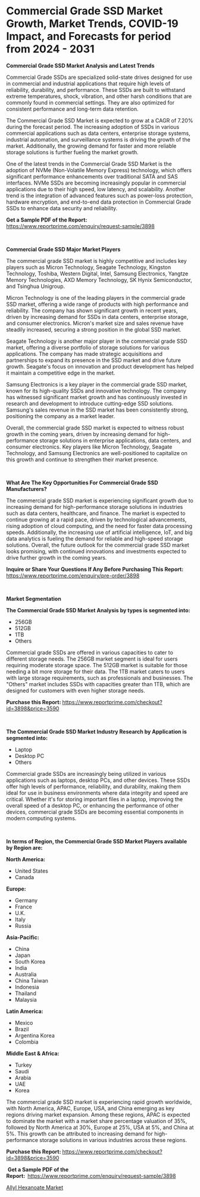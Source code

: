 <p><h1>Commercial Grade SSD Market Growth, Market Trends, COVID-19 Impact, and Forecasts for period from 2024 - 2031</h1></p><p><strong>Commercial Grade SSD Market Analysis and Latest Trends</strong></p>
<p><p>Commercial Grade SSDs are specialized solid-state drives designed for use in commercial and industrial applications that require high levels of reliability, durability, and performance. These SSDs are built to withstand extreme temperatures, shock, vibration, and other harsh conditions that are commonly found in commercial settings. They are also optimized for consistent performance and long-term data retention.</p><p>The Commercial Grade SSD Market is expected to grow at a CAGR of 7.20% during the forecast period. The increasing adoption of SSDs in various commercial applications such as data centers, enterprise storage systems, industrial automation, and surveillance systems is driving the growth of the market. Additionally, the growing demand for faster and more reliable storage solutions is further fueling the market growth.</p><p>One of the latest trends in the Commercial Grade SSD Market is the adoption of NVMe (Non-Volatile Memory Express) technology, which offers significant performance enhancements over traditional SATA and SAS interfaces. NVMe SSDs are becoming increasingly popular in commercial applications due to their high speed, low latency, and scalability. Another trend is the integration of advanced features such as power-loss protection, hardware encryption, and end-to-end data protection in Commercial Grade SSDs to enhance data security and reliability.</p></p>
<p><strong>Get a Sample PDF of the Report:&nbsp;</strong> <a href="https://www.reportprime.com/enquiry/request-sample/3898">https://www.reportprime.com/enquiry/request-sample/3898</a></p>
<p>&nbsp;</p>
<p><strong>Commercial Grade SSD Major Market Players</strong></p>
<p><p>The commercial grade SSD market is highly competitive and includes key players such as Micron Technology, Seagate Technology, Kingston Technology, Toshiba, Western Digital, Intel, Samsung Electronics, Yangtze Memory Technologies, AXD Memory Technology, SK Hynix Semiconductor, and Tsinghua Unigroup.</p><p>Micron Technology is one of the leading players in the commercial grade SSD market, offering a wide range of products with high performance and reliability. The company has shown significant growth in recent years, driven by increasing demand for SSDs in data centers, enterprise storage, and consumer electronics. Micron's market size and sales revenue have steadily increased, securing a strong position in the global SSD market.</p><p>Seagate Technology is another major player in the commercial grade SSD market, offering a diverse portfolio of storage solutions for various applications. The company has made strategic acquisitions and partnerships to expand its presence in the SSD market and drive future growth. Seagate's focus on innovation and product development has helped it maintain a competitive edge in the market.</p><p>Samsung Electronics is a key player in the commercial grade SSD market, known for its high-quality SSDs and innovative technology. The company has witnessed significant market growth and has continuously invested in research and development to introduce cutting-edge SSD solutions. Samsung's sales revenue in the SSD market has been consistently strong, positioning the company as a market leader.</p><p>Overall, the commercial grade SSD market is expected to witness robust growth in the coming years, driven by increasing demand for high-performance storage solutions in enterprise applications, data centers, and consumer electronics. Key players like Micron Technology, Seagate Technology, and Samsung Electronics are well-positioned to capitalize on this growth and continue to strengthen their market presence.</p></p>
<p>&nbsp;</p>
<p><strong>What Are The Key Opportunities For Commercial Grade SSD Manufacturers?</strong></p>
<p><p>The commercial grade SSD market is experiencing significant growth due to increasing demand for high-performance storage solutions in industries such as data centers, healthcare, and finance. The market is expected to continue growing at a rapid pace, driven by technological advancements, rising adoption of cloud computing, and the need for faster data processing speeds. Additionally, the increasing use of artificial intelligence, IoT, and big data analytics is fueling the demand for reliable and high-speed storage solutions. Overall, the future outlook for the commercial grade SSD market looks promising, with continued innovations and investments expected to drive further growth in the coming years.</p></p>
<p><strong>Inquire or Share Your Questions If Any Before Purchasing This Report:</strong> <a href="https://www.reportprime.com/enquiry/pre-order/3898">https://www.reportprime.com/enquiry/pre-order/3898</a></p>
<p>&nbsp;</p>
<p><strong>Market Segmentation</strong></p>
<p><strong>The Commercial Grade SSD Market Analysis by types is segmented into:</strong></p>
<p><ul><li>256GB</li><li>512GB</li><li>1TB</li><li>Others</li></ul></p>
<p><p>Commercial grade SSDs are offered in various capacities to cater to different storage needs. The 256GB market segment is ideal for users requiring moderate storage space. The 512GB market is suitable for those needing a bit more storage for their data. The 1TB market caters to users with large storage requirements, such as professionals and businesses. The "Others" market includes SSDs with capacities greater than 1TB, which are designed for customers with even higher storage needs.</p></p>
<p><strong>Purchase this Report:&nbsp;</strong><a href="https://www.reportprime.com/checkout?id=3898&price=3590">https://www.reportprime.com/checkout?id=3898&price=3590</a></p>
<p>&nbsp;</p>
<p><strong>The Commercial Grade SSD Market Industry Research by Application is segmented into:</strong></p>
<p><ul><li>Laptop</li><li>Desktop PC</li><li>Others</li></ul></p>
<p><p>Commercial grade SSDs are increasingly being utilized in various applications such as laptops, desktop PCs, and other devices. These SSDs offer high levels of performance, reliability, and durability, making them ideal for use in business environments where data integrity and speed are critical. Whether it's for storing important files in a laptop, improving the overall speed of a desktop PC, or enhancing the performance of other devices, commercial grade SSDs are becoming essential components in modern computing systems.</p></p>
<p>&nbsp;</p>
<p><strong>In terms of Region, the Commercial Grade SSD Market Players available by Region are:</strong></p>
<p>
    <p> <strong> North America: </strong>
        <ul>
            <li>United States</li>
            <li>Canada</li>
        </ul>
        </p> 
    <p> <strong> Europe: </strong>
        <ul>
            <li>Germany</li>
            <li>France</li>
            <li>U.K.</li>
            <li>Italy</li>
            <li>Russia</li>
        </ul>
        </p> 
    <p> <strong> Asia-Pacific: </strong>
        <ul>
            <li>China</li>
            <li>Japan</li>
            <li>South Korea</li>
            <li>India</li>
            <li>Australia</li>
            <li>China Taiwan</li>
            <li>Indonesia</li>
            <li>Thailand</li>
            <li>Malaysia</li>
        </ul>
        </p> 
    <p> <strong> Latin America: </strong>
        <ul>
            <li>Mexico</li>
            <li>Brazil</li>
            <li>Argentina Korea</li>
            <li>Colombia</li>
        </ul>
        </p> 
    <p> <strong> Middle East & Africa: </strong>
        <ul>
            <li>Turkey</li>
            <li>Saudi</li>
            <li>Arabia</li>
            <li>UAE</li>
            <li>Korea</li>
        </ul>
    </p>
    </p>
<p><p>The commercial grade SSD market is experiencing rapid growth worldwide, with North America, APAC, Europe, USA, and China emerging as key regions driving market expansion. Among these regions, APAC is expected to dominate the market with a market share percentage valuation of 35%, followed by North America at 30%, Europe at 25%, USA at 5%, and China at 5%. This growth can be attributed to increasing demand for high-performance storage solutions in various industries across these regions.</p></p>
<p><strong>Purchase this Report: </strong><a href="https://www.reportprime.com/checkout?id=3898&price=3590">https://www.reportprime.com/checkout?id=3898&price=3590</a></p>
<p>&nbsp;<strong>Get a Sample PDF of the Report:&nbsp;&nbsp;</strong><a href="https://www.reportprime.com/enquiry/request-sample/3898">https://www.reportprime.com/enquiry/request-sample/3898</a></p>
<p><strong></strong></p>
<p><p><a href="https://crocus-run-b5a.notion.site/Allyl-Hexanoate-Market-A-Comprehensive-Report-of-its-Market-Share-Growth-Trends-2024-2031-53413491fc144220bc94a45325f72e80">Allyl Hexanoate Market</a></p></p>
